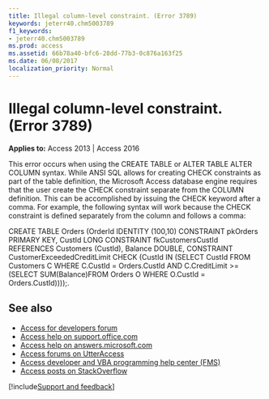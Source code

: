 ```yaml
---
title: Illegal column-level constraint. (Error 3789)
keywords: jeterr40.chm5003789
f1_keywords:
- jeterr40.chm5003789
ms.prod: access
ms.assetid: 66b78a40-bfc6-28dd-77b3-0c876a163f25
ms.date: 06/08/2017
localization_priority: Normal
---
```



# Illegal column-level constraint. (Error 3789)

  

**Applies to:** Access 2013 | Access 2016

This error occurs when using the CREATE TABLE or ALTER TABLE ALTER COLUMN syntax. While ANSI SQL allows for creating CHECK constraints as part of the table definition, the Microsoft Access database engine requires that the user create the CHECK constraint separate from the COLUMN definition. This can be accomplished by issuing the CHECK keyword after a comma. For example, the following syntax will work because the CHECK constraint is defined separately from the column and follows a comma:

CREATE TABLE Orders (OrderId IDENTITY (100,10) CONSTRAINT pkOrders PRIMARY KEY, CustId LONG CONSTRAINT fkCustomersCustId REFERENCES Customers (CustId), Balance DOUBLE, CONSTRAINT CustomerExceededCreditLimit CHECK (CustId IN (SELECT CustId FROM Customers C WHERE C.CustId = Orders.CustId AND C.CreditLimit >= (SELECT SUM(Balance)FROM Orders O WHERE O.CustId = Orders.CustId))));.

## See also

- [Access for developers forum](https://social.msdn.microsoft.com/Forums/office/home?forum=accessdev)
- [Access help on support.office.com](https://support.office.com/search/results?query=Access)
- [Access help on answers.microsoft.com](https://answers.microsoft.com/)
- [Access forums on UtterAccess](https://www.utteraccess.com/forum/index.php?act=idx)
- [Access developer and VBA programming help center (FMS)](https://www.fmsinc.com/MicrosoftAccess/developer/)
- [Access posts on StackOverflow](https://stackoverflow.com/questions/tagged/ms-access)

[!include[Support and feedback](~/includes/feedback-boilerplate.md)]